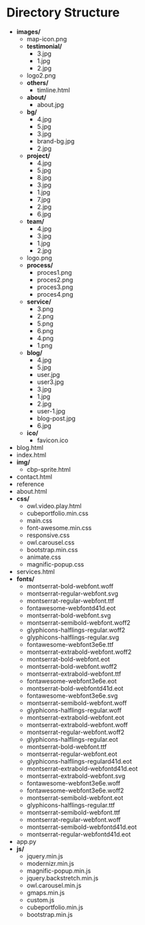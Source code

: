 # Directory Structure

- **images/**
  - map-icon.png
  - **testimonial/**
    - 3.jpg
    - 1.jpg
    - 2.jpg
  - logo2.png
  - **others/**
    - timline.html
  - **about/**
    - about.jpg
  - **bg/**
    - 4.jpg
    - 5.jpg
    - 3.jpg
    - brand-bg.jpg
    - 2.jpg
  - **project/**
    - 4.jpg
    - 5.jpg
    - 8.jpg
    - 3.jpg
    - 1.jpg
    - 7.jpg
    - 2.jpg
    - 6.jpg
  - **team/**
    - 4.jpg
    - 3.jpg
    - 1.jpg
    - 2.jpg
  - logo.png
  - **process/**
    - proces1.png
    - proces2.png
    - proces3.png
    - proces4.png
  - **service/**
    - 3.png
    - 2.png
    - 5.png
    - 6.png
    - 4.png
    - 1.png
  - **blog/**
    - 4.jpg
    - 5.jpg
    - user.jpg
    - user3.jpg
    - 3.jpg
    - 1.jpg
    - 2.jpg
    - user-1.jpg
    - blog-post.jpg
    - 6.jpg
  - **ico/**
    - favicon.ico
- blog.html
- index.html
- **img/**
  - cbp-sprite.html
- contact.html
- reference
- about.html
- **css/**
  - owl.video.play.html
  - cubeportfolio.min.css
  - main.css
  - font-awesome.min.css
  - responsive.css
  - owl.carousel.css
  - bootstrap.min.css
  - animate.css
  - magnific-popup.css
- services.html
- **fonts/**
  - montserrat-bold-webfont.woff
  - montserrat-regular-webfont.svg
  - montserrat-regular-webfont.ttf
  - fontawesome-webfontd41d.eot
  - montserrat-bold-webfont.svg
  - montserrat-semibold-webfont.woff2
  - glyphicons-halflings-regular.woff2
  - glyphicons-halflings-regular.svg
  - fontawesome-webfont3e6e.ttf
  - montserrat-extrabold-webfont.woff2
  - montserrat-bold-webfont.eot
  - montserrat-bold-webfont.woff2
  - montserrat-extrabold-webfont.ttf
  - fontawesome-webfont3e6e.eot
  - montserrat-bold-webfontd41d.eot
  - fontawesome-webfont3e6e.svg
  - montserrat-semibold-webfont.woff
  - glyphicons-halflings-regular.woff
  - montserrat-extrabold-webfont.eot
  - montserrat-extrabold-webfont.woff
  - montserrat-regular-webfont.woff2
  - glyphicons-halflings-regular.eot
  - montserrat-bold-webfont.ttf
  - montserrat-regular-webfont.eot
  - glyphicons-halflings-regulard41d.eot
  - montserrat-extrabold-webfontd41d.eot
  - montserrat-extrabold-webfont.svg
  - fontawesome-webfont3e6e.woff
  - fontawesome-webfont3e6e.woff2
  - montserrat-semibold-webfont.eot
  - glyphicons-halflings-regular.ttf
  - montserrat-semibold-webfont.ttf
  - montserrat-regular-webfont.woff
  - montserrat-semibold-webfontd41d.eot
  - montserrat-regular-webfontd41d.eot
- app.py
- **js/**
  - jquery.min.js
  - modernizr.min.js
  - magnific-popup.min.js
  - jquery.backstretch.min.js
  - owl.carousel.min.js
  - gmaps.min.js
  - custom.js
  - cubeportfolio.min.js
  - bootstrap.min.js
